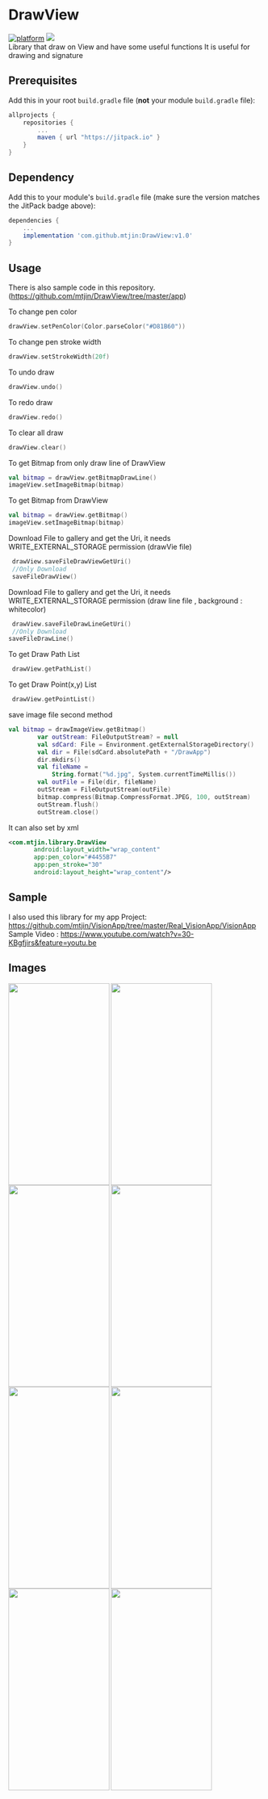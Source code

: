 # DrawView
[![platform](https://img.shields.io/badge/platform-Android-yellow.svg)](https://www.android.com)
[![](https://jitpack.io/v/mtjin/DrawView.svg)](https://jitpack.io/#mtjin/DrawView)
<br>
Library that draw on View and have some useful functions
It is useful for drawing and signature

## Prerequisites
Add this in your root `build.gradle` file (**not** your module `build.gradle` file):

```gradle
allprojects {
	repositories {
		...
		maven { url "https://jitpack.io" }
	}
}
```

## Dependency

Add this to your module's `build.gradle` file (make sure the version matches the JitPack badge above):

```gradle
dependencies {
	...
	implementation 'com.github.mtjin:DrawView:v1.0'
}
```

## Usage

There is also sample code in this repository. (https://github.com/mtjin/DrawView/tree/master/app)

To change pen color
```kotlin
drawView.setPenColor(Color.parseColor("#D81B60"))
```

To change pen stroke width
```kotlin
drawView.setStrokeWidth(20f)
```

To undo draw 
```kotlin
drawView.undo()
```

To redo draw 
```kotlin
drawView.redo()
```

To clear all draw
```kotlin
drawView.clear()
```

To get Bitmap from only draw line of DrawView
```kotlin
val bitmap = drawView.getBitmapDrawLine()
imageView.setImageBitmap(bitmap)
```

To get Bitmap from DrawView
```kotlin
val bitmap = drawView.getBitmap()
imageView.setImageBitmap(bitmap)
```

Download File to gallery and get the Uri, it needs WRITE_EXTERNAL_STORAGE permission (drawVie file)
```kotlin
 drawView.saveFileDrawViewGetUri()
 //Only Download
 saveFileDrawView() 
```

Download File to gallery and get the Uri, it needs WRITE_EXTERNAL_STORAGE permission (draw line file , background : whitecolor)
```kotlin
 drawView.saveFileDrawLineGetUri()
 //Only Download
saveFileDrawLine()
```

To get Draw Path List
```kotlin
 drawView.getPathList()
```

To get Draw Point(x,y) List
```kotlin
 drawView.getPointList()
```

save image file second method

```kotlin
val bitmap = drawImageView.getBitmap()
        var outStream: FileOutputStream? = null
        val sdCard: File = Environment.getExternalStorageDirectory()
        val dir = File(sdCard.absolutePath + "/DrawApp")
        dir.mkdirs()
        val fileName =
            String.format("%d.jpg", System.currentTimeMillis())
        val outFile = File(dir, fileName)
        outStream = FileOutputStream(outFile)
        bitmap.compress(Bitmap.CompressFormat.JPEG, 100, outStream)
        outStream.flush()
        outStream.close()
```

It can also set by xml
```xml
<com.mtjin.library.DrawView
       android:layout_width="wrap_content"
       app:pen_color="#4455B7"
       app:pen_stroke="30"
       android:layout_height="wrap_content"/>
```

## Sample
I also used this library for my app
Project: https://github.com/mtjin/VisionApp/tree/master/Real_VisionApp/VisionApp
Sample Video : https://www.youtube.com/watch?v=30-KBgfjirs&feature=youtu.be


## Images
<img src="https://user-images.githubusercontent.com/37071007/78999801-56c7f300-7b86-11ea-99e6-1a361edd2290.png" align="left" height="400" width="200" >
<img src="https://user-images.githubusercontent.com/37071007/78999818-61828800-7b86-11ea-8884-e91584522f35.png" align="left" height="400" width="200" >
<img src="https://user-images.githubusercontent.com/37071007/78999833-66473c00-7b86-11ea-843f-16b2ee59d063.png" align="left" height="400" width="200" >
<img src="https://user-images.githubusercontent.com/37071007/78999839-6a735980-7b86-11ea-9563-835ace663d6e.png" align="left" height="400" width="200" >
<img src="https://user-images.githubusercontent.com/37071007/78999843-6cd5b380-7b86-11ea-9848-13482607d284.png" align="left" height="400" width="200" >
<img src="https://user-images.githubusercontent.com/37071007/78999850-6fd0a400-7b86-11ea-95c8-8f7c8bd842df.png" align="left" height="400" width="200" >
<img src="https://user-images.githubusercontent.com/37071007/104920298-ec789480-59da-11eb-9deb-400ca335ae8f.png" align="left" height="400" width="200" >
<img src="https://user-images.githubusercontent.com/37071007/104920320-f4383900-59da-11eb-9789-f9403abe35df.png" align="left" height="400" width="200" >

